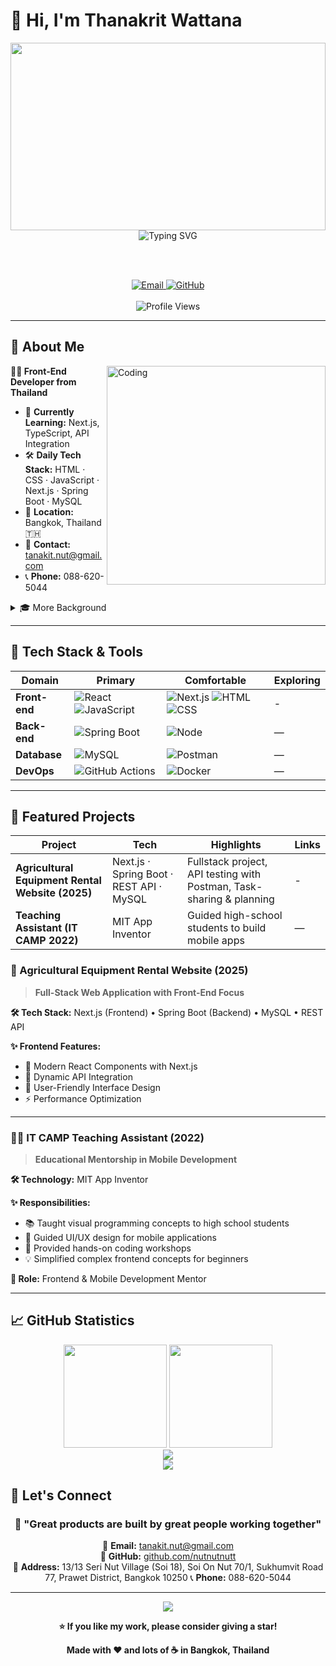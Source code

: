 # 👋 Hi, I'm Thanakrit Wattana

<div align="center">
  
  <!-- Clean Banner -->
  <img width="100%" height="300" src="https://capsule-render.vercel.app/api?type=waving&color=0:0EA5E9,100:22D3EE&height=200&section=header&text=Thanakrit%20Wattana&fontSize=40&fontColor=ffffff&animation=fadeIn&fontAlignY=35&desc=Front-End%20Developer&descAlignY=51&descSize=20" />
  
  <!-- Typing Animation -->
  <br/>
  <img src="https://readme-typing-svg.demolab.com?font=Fira+Code&weight=600&size=24&duration=2500&pause=1000&color=0EA5E9&center=true&vCenter=true&random=false&width=600&lines=Front+End+Developer;Next.js+%7C+API+Integration;Lifelong+Learner" alt="Typing SVG" />
  
  <br/><br/>
  
  <!-- Social Badges -->
  <a href="mailto:tanakit.nut@gmail.com">
    <img src="https://img.shields.io/badge/📧_tanakit.nut@gmail.com-D14836?style=for-the-badge&logo=gmail&logoColor=white" alt="Email" />
  </a>
  <a href="https://github.com/nutnutnutt">
    <img src="https://img.shields.io/badge/🐙_GitHub-181717?style=for-the-badge&logo=github&logoColor=white" alt="GitHub" />
  </a>
  <br/><br/>
  <img src="https://komarev.com/ghpvc/?username=nutnutnutt&style=flat-square&color=0EA5E9" alt="Profile Views" />

</div>

---

## 🚀 About Me

<img align="right" alt="Coding" width="350" src="https://raw.githubusercontent.com/abhisheknaiidu/abhisheknaiidu/master/code.gif" />

**👨‍💻 Front-End Developer from Thailand**

- 🌱 **Currently Learning:** Next.js, TypeScript, API Integration
- 🛠 **Daily Tech Stack:** HTML · CSS · JavaScript · Next.js · Spring Boot · MySQL
- 📍 **Location:** Bangkok, Thailand 🇹🇭
- 📧 **Contact:** tanakit.nut@gmail.com
- 📞 **Phone:** 088-620-5044

<details>
  <summary>🎓 More Background</summary>
  <br/>
  
- **Education:** B.Sc. Information Technology, Maejo University (AY 2025), GPA 2.50
- **Highlight Project:** Agricultural Equipment Rental Website (2025) – Fullstack with Next.js + Spring Boot
- **Activities:** TA @ IT CAMP (MIT App Inventor), Agile Workshop
- **Languages:** Thai (Native), English (B1 CEFR)

</details>

---

## 🧰 Tech Stack & Tools

<div align="center">

| Domain | Primary | Comfortable | Exploring |
|--------|---------|-------------|-----------|
| **Front-end** | ![React](https://img.shields.io/badge/React-20232A?logo=react&logoColor=61DAFB) ![JavaScript](https://img.shields.io/badge/JavaScript-F7DF1E?logo=javascript&logoColor=000) | ![Next.js](https://img.shields.io/badge/Next.js-000?logo=nextdotjs) ![HTML](https://img.shields.io/badge/HTML5-E34F26?logo=html5&logoColor=fff) ![CSS](https://img.shields.io/badge/CSS3-1572B6?logo=css3&logoColor=fff) | -
| **Back-end** | ![Spring Boot](https://img.shields.io/badge/Spring%20Boot-6DB33F?logo=springboot&logoColor=fff) | ![Node](https://img.shields.io/badge/Node.js-339933?logo=node.js&logoColor=fff) | — |
| **Database** | ![MySQL](https://img.shields.io/badge/MySQL-4479A1?logo=mysql&logoColor=fff) | ![Postman](https://img.shields.io/badge/Postman-FF6C37?logo=postman&logoColor=fff) | — |
| **DevOps** | ![GitHub Actions](https://img.shields.io/badge/GitHub%20Actions-2088FF?logo=githubactions&logoColor=fff) | ![Docker](https://img.shields.io/badge/Docker-2496ED?logo=docker&logoColor=fff) | — |

</div>

---

## 📌 Featured Projects

| Project | Tech | Highlights | Links |
|---------|------|-----------|-------|
| **Agricultural Equipment Rental Website (2025)** | Next.js · Spring Boot · REST API · MySQL | Fullstack project, API testing with Postman, Task-sharing & planning | - |
| **Teaching Assistant (IT CAMP 2022)** | MIT App Inventor | Guided high-school students to build mobile apps | — |

### 🌾 Agricultural Equipment Rental Website (2025)
> **Full-Stack Web Application with Front-End Focus**

**🛠️ Tech Stack:** Next.js (Frontend) • Spring Boot (Backend) • MySQL • REST API

**✨ Frontend Features:**
- 🎨 Modern React Components with Next.js
- 🔄 Dynamic API Integration
- 🎯 User-Friendly Interface Design
- ⚡ Performance Optimization


---

### 👨‍🏫 IT CAMP Teaching Assistant (2022)
> **Educational Mentorship in Mobile Development**

**🛠️ Technology:** MIT App Inventor

**✨ Responsibilities:**
- 📚 Taught visual programming concepts to high school students
- 🎨 Guided UI/UX design for mobile applications
- 🤝 Provided hands-on coding workshops
- 💡 Simplified complex frontend concepts for beginners

**🎯 Role:** Frontend & Mobile Development Mentor

---

## 📈 GitHub Statistics

<div align="center">
  
  <img height="165" src="https://github-readme-stats.vercel.app/api?username=Thanakritdev&show_icons=true&theme=tokyonight&include_all_commits=true&count_private=true" />
  
  <img height="165" src="https://github-readme-stats.vercel.app/api/top-langs/?username=Thanakritdev&layout=compact&theme=tokyonight" />

</div>

<div align="center">
  <img src="https://github-readme-streak-stats.herokuapp.com/?user=Thanakritdev&theme=tokyonight" />
</div>

<div align="center">
  <img src="https://github-profile-trophy.vercel.app/?username=Thanakritdev&theme=onestar&no-frame=true&row=1&column=6" />
</div>



## 🤝 Let's Connect

<div align="center">

### 💬 "Great products are built by great people working together"

📧 **Email:** [tanakit.nut@gmail.com](mailto:tanakit.nut@gmail.com)  
🧰 **GitHub:** [github.com/nutnutnutt](https://github.com/nutnutnutt)  
📍 **Address:** 13/13 Seri Nut Village (Soi 18), Soi On Nut 70/1,
Sukhumvit Road 77, Prawet District, Bangkok 10250
📞 **Phone:** 088-620-5044

</div>

---

<div align="center">
  
  <!-- Animated Footer Wave -->
  <img src="https://capsule-render.vercel.app/api?type=waving&color=0:0ea5e9,100:22d3ee&height=120&section=footer" />
  
  **⭐ If you like my work, please consider giving a star!**
  
  **Made with ❤️ and lots of ☕ in Bangkok, Thailand**
  
</div>

<!-- GitHub Snake Animation -->
<!-- Uncomment after enabling GitHub Action -->
<!--
![Snake animation](https://raw.githubusercontent.com/nutnutnutt/nutnutnutt/output/github-contribution-grid-snake.svg)
-->
